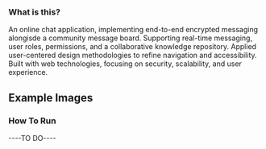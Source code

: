 ### What is this?
An online chat application, implementing end-to-end encrypted messaging alongisde a community message board. Supporting real-time messaging, user roles, permissions, and a collaborative knowledge repository. Applied user-centered design methodologies to refine navigation and accessibility. Built with web technologies, focusing on security, scalability, and user experience. 

## Example Images


### How To Run
----TO DO----
